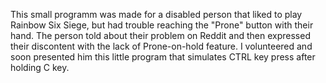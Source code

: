 This small programm was made for a disabled person that liked to play Rainbow Six Siege, but had trouble reaching the "Prone" button with their hand. The person told about their problem on Reddit and then expressed their discontent with the lack of Prone-on-hold feature. I volunteered and soon presented him this little program that simulates CTRL key press after holding C key.